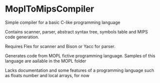 # MoplToMipsCompiler
Simple compiler for a basic C-like programming language

Contains scanner, parser, abstract syntax tree, symbols table and MIPS code generation.

Requires Flex for scanner and Bison or Yacc for parser. 

Generates code from MOPL fictive programming language. Samples of this language are aailable in the MOPL folder

Lacks documentation and some features of a programming language such as floats number and local arrays, for now
